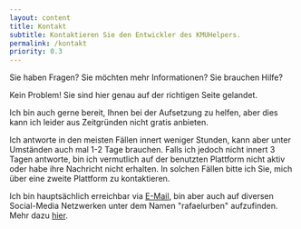 ```yaml
---
layout: content
title: Kontakt
subtitle: Kontaktieren Sie den Entwickler des KMUHelpers.
permalink: /kontakt
priority: 0.3
---
```


Sie haben Fragen? Sie möchten mehr Informationen? Sie brauchen Hilfe?

Kein Problem! Sie sind hier genau auf der richtigen Seite gelandet.

Ich bin auch gerne bereit, Ihnen bei der Aufsetzung zu helfen, aber dies kann ich leider aus Zeitgründen nicht gratis anbieten.

Ich antworte in den meisten Fällen innert weniger Stunden, kann aber unter Umständen auch mal 1-2 Tage brauchen. Falls ich jedoch nicht innert 3 Tagen antworte, bin ich vermutlich auf der benutzten Plattform nicht aktiv oder habe ihre Nachricht nicht erhalten. In solchen Fällen bitte ich Sie, mich über eine zweite Plattform zu kontaktieren.

Ich bin hauptsächlich erreichbar via [E-Mail](mailto:kmuhelper@rafaelurben.ch), bin aber auch auf diversen Social-Media Netzwerken unter dem Namen "rafaelurben" aufzufinden. Mehr dazu [hier](https://rafaelurben.ch/kontakt).
